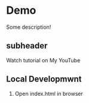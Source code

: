 # Demo

Some description!

## subheader

Watch tutorial on My YouTube

## Local Developmwnt
1. Open index.html in browser
